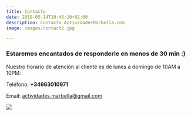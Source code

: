 ```yaml
---
title: Contacto
date: 2019-05-14T10:46:10+02:00
description: Contacto ActividadesMarbella.com
image: images/contact2.jpg

---
```

### Estaremos encantados de responderle en menos de 30 min :)

Nuestro horario de atención al cliente es de lunes a domingo de 10AM a 10PM:

Teléfono: **+34663010971**

Email: actividades.marbella@gmail.com

![](/images/logo-peque2.png)